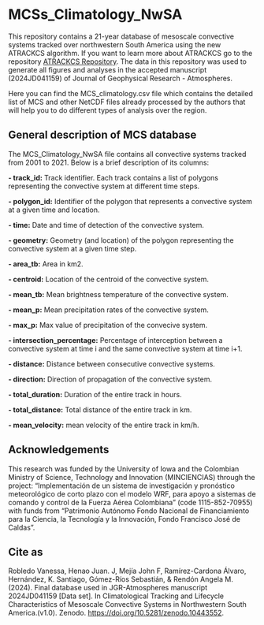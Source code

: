 # MCSs_Climatology_NwSA

This repository contains a 21-year database of mesoscale convective systems tracked over northwestern South America using the new ATRACKCS algorithm. If you want to learn more about ATRACKCS go to the repository [ATRACKCS Repository](https://github.com/alramirezca/ATRACKCS). The data in this repository was used to generate all figures and analyses in the accepted manuscript (2024JD041159) of Journal of Geophysical Research - Atmospheres.


Here you can find the MCS_climatology.csv file which contains the detailed list of MCS and other NetCDF files already processed by the authors that will help you to do different types of analysis over the region.

## General description of MCS database
The MCS_Climatology_NwSA file contains all convective systems tracked from 2001 to 2021. Below is a brief description of its columns:

**- track_id:** Track identifier. Each track contains a list of polygons representing the convective system at different time steps.

**- polygon_id:** Identifier of the polygon that represents a convective system at a given time and location.

**- time:** Date and time of detection of the convective system.

**- geometry:** Geometry (and location) of the polygon representing the convective system at a given time step.

**- area_tb:** Area in km2.

**- centroid:** Location of the centroid of the convective system.

**- mean_tb:** Mean brightness temperature of the convective system.

**- mean_p:** Mean precipitation rates of the convective system.

**- max_p:** Max value of precipitation of the convecive system.

**- intersection_percentage:** Percentage of interception between a convective system at time i and the same convective system at time i+1. 

**- distance:** Distance between consecutive convective systems.

**- direction:** Direction of propagation of the convective system.

**- total_duration:** Duration of the entire track in hours.

**- total_distance:** Total distance  of the entire track in km.

**- mean_velocity:** mean velocity of the entire track in km/h.

## Acknowledgements

This research was funded by the University of Iowa and the Colombian Ministry of Science, Technology and Innovation (MINCIENCIAS) through the project: “Implementación de un sistema de investigación y pronóstico meteorológico de corto plazo con el modelo WRF, para apoyo a sistemas de comando y control de la Fuerza Aérea Colombiana” (code 1115-852-70955) with funds from “Patrimonio Autónomo Fondo Nacional de Financiamiento para la Ciencia, la Tecnología y la Innovación, Fondo Francisco José de Caldas”.

## Cite as

Robledo Vanessa, Henao Juan. J, Mejía John F, Ramírez-Cardona Álvaro, Hernández, K. Santiago, Gómez-Ríos Sebastián, &  Rendón Angela M. (2024). Final database used in JGR-Atmospheres manuscript 2024JD041159 [Data set]. In Climatological Tracking and Lifecycle Characteristics of Mesoscale Convective Systems in Northwestern South America.(v1.0). Zenodo. https://doi.org/10.5281/zenodo.10443552. 

